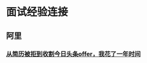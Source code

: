 # 面试经验连接

## 阿里

###  [从简历被拒到收割今日头条offer，我花了一年时间](https://mp.weixin.qq.com/s/Z4EHkjHiyyqw47wbRAnWew)

